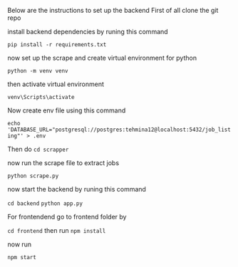 Below are the instructions to set up the backend 
First of all clone the git repo

install backend dependencies by runing this command

```pip install -r requirements.txt```

now set up the scrape and create virtual environment for python

```python -m venv venv```

then activate virtual environment

```venv\Scripts\activate```

Now create env file using this command

```echo 'DATABASE_URL="postgresql://postgres:tehmina12@localhost:5432/job_listing"' > .env```


Then do ```cd scrapper``` 

now run the scrape file to extract jobs

```python scrape.py```

now start the backend by runing this command

```cd backend```
```python app.py```

For frontendend go to frontend folder by 

```cd frontend```
then run 
```npm install```

now run 

``npm start``

